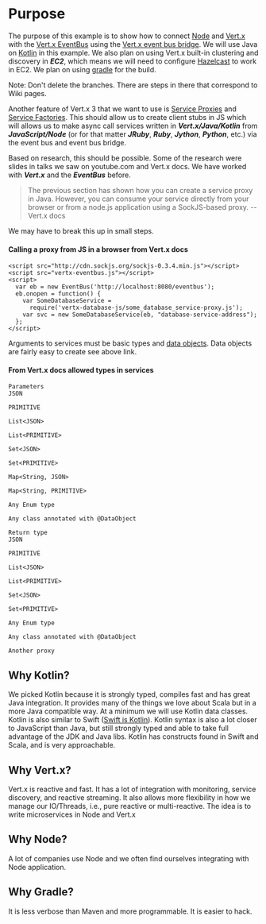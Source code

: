 
# Purpose

The purpose of this example is to show how to connect [Node](https://nodejs.org/en/) and [Vert.x](http://vertx.io/) 
with the [Vert.x EventBus](http://vertx.io/docs/vertx-core/java/#event_bus) using the 
[Vert.x event bus bridge](http://vertx.io/docs/vertx-tcp-eventbus-bridge/java/). We will use Java on 
[Kotlin](https://kotlinlang.org/) 
in this example. We also plan on using Vert.x built-in clustering and discovery in ***EC2***, which means we will need
to configure [Hazelcast](https://hazelcast.com/) to work in EC2. We plan on using [gradle](http://gradle.org/) 
for the build. 

Note: Don't delete the branches. There are steps in there that correspond to Wiki pages.

Another feature of Vert.x 3 that we want to use is [Service Proxies](http://vertx.io/docs/vertx-service-proxy/) 
and [Service Factories](http://vertx.io/docs/vertx-service-factory/). This should allow us to create client stubs in 
JS which will allows us to make async call services written in ***Vert.x/Java/Kotlin*** from ***JavaScript/Node*** 
(or for that matter ***JRuby***, ***Ruby***, ***Jython***, ***Python***, etc.) via the event bus and event bus bridge.

Based on research, this should be possible. Some of the research were slides in talks we saw on youtube.com 
and Vert.x docs.
We have worked with ***Vert.x*** and the ***EventBus*** before. 

> The previous section has shown how you can create a service proxy in Java. 
> However, you can consume your service directly from your browser or from a node.js application using 
> a SockJS-based proxy. --Vert.x docs

We may have to break this up in small steps.

#### Calling a proxy from JS in a browser from Vert.x docs
```
<script src="http://cdn.sockjs.org/sockjs-0.3.4.min.js"></script>
<script src="vertx-eventbus.js"></script>
<script>
  var eb = new EventBus('http://localhost:8080/eventbus');
  eb.onopen = function() {
    var SomeDatabaseService =
      require('vertx-database-js/some_database_service-proxy.js');
    var svc = new SomeDatabaseService(eb, "database-service-address");
  };
</script>
```


Arguments to services must be basic types and [data objects](https://github.com/vert-x3/vertx-codegen).
Data objects are fairly easy to create see above link. 

#### From Vert.x docs allowed types in services
```
Parameters
JSON

PRIMITIVE

List<JSON>

List<PRIMITIVE>

Set<JSON>

Set<PRIMITIVE>

Map<String, JSON>

Map<String, PRIMITIVE>

Any Enum type

Any class annotated with @DataObject

Return type
JSON

PRIMITIVE

List<JSON>

List<PRIMITIVE>

Set<JSON>

Set<PRIMITIVE>

Any Enum type

Any class annotated with @DataObject

Another proxy
```

## Why Kotlin?
We picked Kotlin because it is strongly typed, compiles fast and has great Java integration. 
It provides many of the things we love about Scala but in a more Java compatible way. At a minimum we will use Kotlin
data classes. Kotlin is also similar to Swift ([Swift is Kotlin](http://blog.translusion.com/posts/swift-is-kotlin/)).
Kotlin syntax is also a lot closer to JavaScript than Java, but still strongly typed and able to take full advantage of
the JDK and Java libs. Kotlin has constructs found in Swift and Scala, and is very approachable. 

## Why Vert.x?
Vert.x is reactive and fast. It has a lot of integration with monitoring, service discovery, and reactive streaming.
It also allows more flexibility in how we manage our IO/Threads, i.e., pure reactive or multi-reactive.
The idea is to write microservices in Node and Vert.x

## Why Node?
A lot of companies use Node and we often find ourselves integrating with Node application. 

## Why Gradle?
It is less verbose than Maven and more programmable. It is easier to hack. 


    


